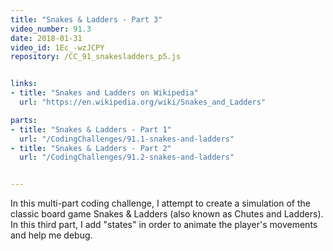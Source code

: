 ```yaml
---
title: "Snakes & Ladders - Part 3"
video_number: 91.3
date: 2018-01-31
video_id: 1Ec_-wzJCPY
repository: /CC_91_snakesladders_p5.js


links:
- title: "Snakes and Ladders on Wikipedia"
  url: "https://en.wikipedia.org/wiki/Snakes_and_Ladders"

parts:
- title: "Snakes & Ladders - Part 1"
  url: "/CodingChallenges/91.1-snakes-and-ladders"
- title: "Snakes & Ladders - Part 2"
  url: "/CodingChallenges/91.2-snakes-and-ladders"


---
```


In this multi-part coding challenge, I attempt to create a simulation of the classic board game Snakes & Ladders (also known as Chutes and Ladders). In this third part, I add "states" in order to animate the player's movements and help me debug. 

